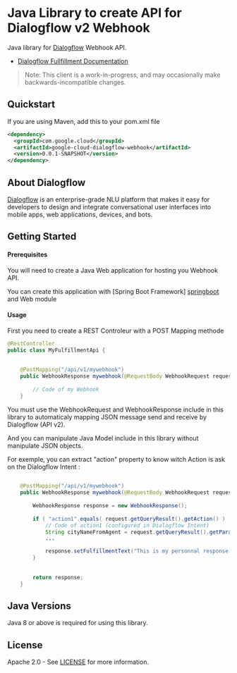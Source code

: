 Java Library to create API for Dialogflow v2 Webhook
======================================

Java library  for [Dialogflow][dialogflow] Webhook API.


- [Dialogflow Fullfillment Documentation][dialogflow-docs]

> Note: This client is a work-in-progress, and may occasionally
> make backwards-incompatible changes.

Quickstart
----------

[//]: # ({x-version-update-start:google-cloud-dialogflow:released})
If you are using Maven, add this to your pom.xml file
```xml
<dependency>
  <groupId>com.google.cloud</groupId>
  <artifactId>google-cloud-dialogflow-webhook</artifactId>
  <version>0.0.1-SNAPSHOT</version>
</dependency>
```

[//]: # ({x-version-update-end})



About Dialogflow
----------------

[Dialogflow][dialogflow] is an enterprise-grade NLU platform that makes it easy for developers to design and integrate conversational user interfaces into mobile apps, web applications, devices, and bots.



Getting Started
---------------
#### Prerequisites
You will need to create a Java Web application for hosting you Webhook API.

You can create this application with [Spring Boot Framework] [springboot] and Web module  

#### Usage
First you need to create a REST Controleur with a POST Mapping methode 

```java
@RestController
public class MyFulfillmentApi {
	
	
	@PostMapping("/api/v1/mywebhook")
    public WebhookResponse mywebhook(@RequestBody WebhookRequest request) {
		
		// Code of my Webhook
	}
```

You must use the WebhookRequest and WebhookResponse include in this library to automaticaly mapping JSON message send and receive by Dialogflow (API v2).

And you can manipulate Java Model include in this library without manipulate JSON objects.

For exemple, you can extract "action" property to know witch Action is ask on the Dialogflow Intent :
```java
	
	@PostMapping("/api/v1/mywebhook")
    public WebhookResponse mywebhook(@RequestBody WebhookRequest request) {
		
		WebhookResponse response = new WebhookResponse();
		
		if ( "action1".equals( request.getQueryResult().getAction() )  ) {
			// Code of action1 (configured in Dialogflow Intent)
			String cityNameFromAgent = request.getQueryResult().getParameters().get("cityName");
			...	

			response.setFulfillmentText("This is my personnal response ! ");
		}
		
		
		return response;
	}
```


Java Versions
-------------

Java 8 or above is required for using this library.



License
-------

Apache 2.0 - See [LICENSE] for more information.



[LICENSE]: https://www.apache.org/licenses/LICENSE-2.0
[dialogflow]: https://dialogflow.com/
[springboot]: https://spring.io/projects/spring-boot/
[dialogflow-docs]: https://dialogflow.com/docs/fulfillment/how-it-works
